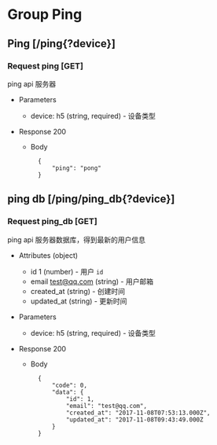 # Group Ping

## Ping [/ping{?device}]

### Request ping [GET]
ping api 服务器

+ Parameters
    + device: h5 (string, required) - 设备类型

+ Response 200

    + Body

            {
                "ping": "pong"
            }

## ping db [/ping/ping_db{?device}]
### Request ping_db [GET]
ping api 服务器数据库，得到最新的用户信息

+ Attributes (object)
    + id 1 (number) - 用户 `id`
    + email test@qq.com (string) - 用户邮箱
    + created_at (string) - 创建时间
    + updated_at (string) - 更新时间

+ Parameters
    + device: h5 (string, required) - 设备类型

+ Response 200

    + Body

            {
                "code": 0,
                "data": {
                    "id": 1,
                    "email": "test@qq.com",
                    "created_at": "2017-11-08T07:53:13.000Z",
                    "updated_at": "2017-11-08T09:43:49.000Z
                }
            }
